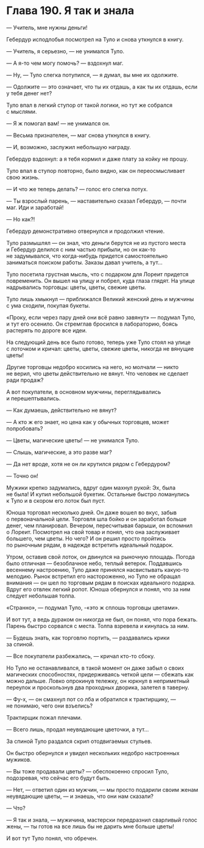 # Глава 190. Я так и знала

— Учитель, мне нужны деньги!

Гебердур исподлобья посмотрел на Туло и снова уткнулся в книгу.

— Учитель, я серьезно, — не унимался Туло.

— А я-то чем могу помочь? — вздохнул маг.

— Ну, — Туло слегка потупился, — я думал, вы мне их одолжите.

— Одолжите — это означает, что ты их отдашь, а как ты их отдашь, если у тебя денег нет?

Туло впал в легкий ступор от такой логики, но тут же собрался с мыслями.

— Я ж помогал вам! — не унимался он.

— Весьма признателен, — маг снова уткнулся в книгу.

— И, возможно, заслужил небольшую награду.

Гебердур вздохнул: а я тебя кормил и даже плату за койку не прошу.

Туло впал в ступор повторно, было видно, как он переосмысливает свою жизнь.

— И что же теперь делать? — голос его слегка потух.

— Ты взрослый парень, — наставительно сказал Гебердур, — почти маг. Иди и заработай!

— Но как?!

Гебердур демонстративно отвернулся и продолжил чтение.

Туло размышлял — он знал, что деньги берутся не из пустого места и Гебердур делился с ним частью прибыли, но он как-то не задумывался, что когда-нибудь придется самостоятельно заниматься поиском работы. Заказы давал учитель, а тут...

Туло посетила грустная мысль, что с подарком для Лореит придется повременить. Он вышел на улицу и побрел, куда глаза глядят. На улице надрывались торговцы: цветы, цветы, свежие цветы.

Туло лишь хмыкнул — приближался Великий женский день и мужчины с ума сходили, покупая букеты.

«Проку, если через пару дней они всё равно завянут» — подумал Туло, и тут его осенило. Он стремглав бросился в лабораторию, боясь растерять по дороге все идеи.

На следующий день все было готово, теперь уже Туло стоял на улице с лоточком и кричал: цветы, цветы, свежие цветы, никогда не вянущие цветы!

Другие торговцы недобро косились на него, но молчали — никто не верил, что цветы действительно не вянут. Что человек не сделает ради продаж?

А вот покупатели, в основном мужчины, переглядывались и перешептывались.

— Как думаешь, действительно не вянут?

— А кто ж его знает, но цена как у обычных торговцев, может попробовать?

— Цветы, магические цветы! — не унимался Туло.

— Слышь, магические, а это разве маг?

— Да нет вроде, хотя не он ли крутился рядом с Гебердуром?

— Точно он!

Мужики крепко задумались, вдруг один махнул рукой: Эх, была не была! И купил небольшой букетик. Остальные быстро ломанулись к Туло и в скором его лоток был пуст.

Юноша торговал несколько дней. Он даже вошел во вкус, забыв о первоначальной цели. Торговля шла бойко и он заработал больше денег, чем планировал. Вечером, пересчитывая барыши, он вспомнил о Лореит. Посмотрел на свой товар и понял, что она заслуживает большего, чем цветы. Но чего? И он решил просто пройтись по рыночным рядам, в надежде встретить идеальный подарок.

Утром, оставив свой лоток, он двинулся на рыночную площадь. Погода было отличная — безоблачное небо, теплый ветерок. Поддавшись весеннему настроению, Туло даже принялся насвистывать какую-то мелодию. Рынок встретил его настороженно, но Туло не обращал внимания — он шел по торговым рядам в поисках идеального подарка. Вдруг его отвлек легкий ропот. Юноша обернулся и понял, что за ним следует небольшая толпа.

«Странно», — подумал Туло, -«это ж сплошь торговцы цветами».

И вот тут, а ведь дураком он никогда не был, он понял, что пора бежать. Парень быстро сорвался с места. Толпа взревела и кинулась за ним.

— Будешь знать, как торговлю портить, — раздавались крики за спиной.

— Все покупатели разбежались, — кричал кто-то сбоку.

Но Туло не останавливался, в такой момент он даже забыл о своих магических способностях, придерживаясь четкой цели — сбежать как можно дальше. Ловко опрокинув тележку, он юркнул в неприметный переулок и проскользнув два проходных дворика, залетел в таверну.

— Фу-х, — он смахнул пот со лба и обратился к трактирщику, — не понимаю, чего они взъелись?

Трактирщик пожал плечами.

— Всего лишь, продал неувядающие цветочки, а тут...

За спиной Туло раздался скрип отодвигаемых стульев.

Он быстро обернулся и увидел нескольких недобро настроенных мужиков.

— Вы тоже продавали цветы? — обеспокоенно спросил Туло, подозревая, что сейчас его будут быть.

— Нет, — ответил один из мужчин, — мы просто подарили своим женам неувядающие цветы, — и знаешь, что они нам сказали?

— Что?

— Я так и знала, — мужичина, мастерски передразнил сварливый голос жены, — ты готов на все лишь бы не дарить мне больше цветы!

И вот тут Туло понял, что обречен.


